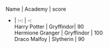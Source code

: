 Name | Academy | score  
- | :-: | -:  
Harry Potter | Gryffindor| 90  
Hermione Granger | Gryffindor | 100  
Draco Malfoy | Slytherin | 90  